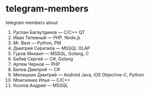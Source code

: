# telegram-members
telegram members about

1. Руслан Багаутдинов — С/C++ QT   
2. Иван Телевный — PHP, Node.js    
3. Mr. Best — Python, PM   
4. Дмитрий Сератила — MSSQL OLAP   
5. Гуров Михаил — MSSQL, Golang, C   
6. Бабив Сергей — C#, Golang   
7. Артем Чернов — PHP    
8. Белов Дмитрий — C#    
9. Мелешкин Дмитрий — Android Java, iOS Objective-C, Python    
10. Моисеенко Илья — С/С++    
11. Козлов Андрей — MSSQL   
